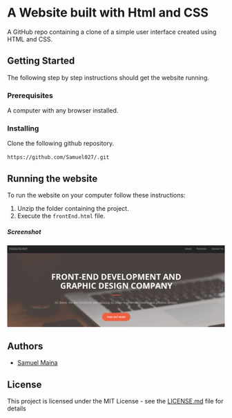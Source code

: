 # A Website built with Html and CSS

A GitHub repo containing a clone of a simple user interface created using HTML and CSS.

## Getting Started

The following step by step instructions should get the website running.

### Prerequisites

A computer with any browser installed.

### Installing

Clone the following github repository. 

`https://github.com/Samuel027/.git`

## Running the website

To run the website on your computer follow these instructions:

1. Unzip the folder containing the project.
2. Execute the `frontEnd.html` file.

##### Screenshot

![screenshot](https://github.com/Samuel027/frontEnd/blob/master/frontEnd.png?raw=true)


## Authors

* [Samuel Maina](https://github.com/Samuel027)

## License

This project is licensed under the MIT License - see the [LICENSE.md](LICENSE.md) file for details







